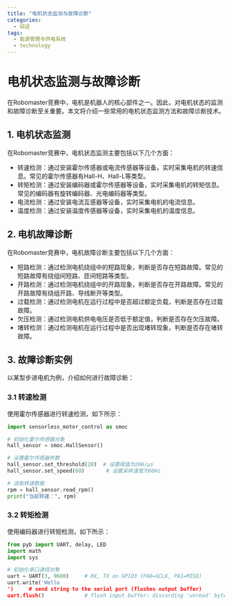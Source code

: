 ```yaml
---  
title: "电机状态监测与故障诊断"  
categories:  
  - 综述  
tags: 
  - 能源管理与供电系统 
  - technology  
---  
```


# 电机状态监测与故障诊断

在Robomaster竞赛中，电机是机器人的核心部件之一。因此，对电机状态的监测和故障诊断至关重要。本文将介绍一些常用的电机状态监测方法和故障诊断技术。

## 1. 电机状态监测

在Robomaster竞赛中，电机状态监测主要包括以下几个方面：

- 转速检测：通过安装霍尔传感器或电流传感器等设备，实时采集电机的转速信息。常见的霍尔传感器有Hall-H、Hall-L等类型。
- 转矩检测：通过安装编码器或霍尔传感器等设备，实时采集电机的转矩信息。常见的编码器有旋转编码器、光电编码器等类型。
- 电流检测：通过安装电流互感器等设备，实时采集电机的电流信息。
- 温度检测：通过安装温度传感器等设备，实时采集电机的温度信息。

## 2. 电机故障诊断

在Robomaster竞赛中，电机故障诊断主要包括以下几个方面：

- 短路检测：通过检测电机绕组中的短路现象，判断是否存在短路故障。常见的短路故障有绕组间短路、匝间短路等类型。
- 开路检测：通过检测电机绕组中的开路现象，判断是否存在开路故障。常见的开路故障有绕组开路、导线断开等类型。
- 过载检测：通过检测电机在运行过程中是否超过额定负载，判断是否存在过载故障。
- 欠压检测：通过检测电机供电电压是否低于额定值，判断是否存在欠压故障。
- 堵转检测：通过检测电机在运行过程中是否出现堵转现象，判断是否存在堵转故障。

## 3. 故障诊断实例

以某型步进电机为例，介绍如何进行故障诊断：

### 3.1 转速检测

使用霍尔传感器进行转速检测，如下所示：

```python
import sensorless_motor_control as smoc

# 初始化霍尔传感器对象
hall_sensor = smoc.HallSensor()

# 设置霍尔传感器参数
hall_sensor.set_threshold(20)  # 设置阈值为20A/μs
hall_sensor.set_speed(60)       # 设置采样速度为60Hz

# 读取转速数据
rpm = hall_sensor.read_rpm()
print("当前转速：", rpm)
```

### 3.2 转矩检测

使用编码器进行转矩检测，如下所示：

```python
from pyb import UART, delay, LED
import math
import sys

# 初始化串口通信对象
uart = UART(3, 9600)     # RX, TX on GPIO3 (PA0=SCLK, PA1=MISO)
uart.write('Hello
')     # send string to the serial port (flushes output buffer)
uart.flush()             # flush input buffer: discarding 'unread' bytes from UART receive buffer (if any) and making new bytes available to read() next time UART.read() is called. If there are no more bytes in the buffer and no stop bit is set, then this will also disable the receiver (UART.MODE_RX | UART.MODE_STOP_BIT). This method can be used in place of a call to UART.read(). When you want to discard all received data without waiting for the end of transmission, use UART.flushInput(). To clear the receive buffer after each character has been received and processed, call UART.flushOutput() before calling UART.write(). Note that if UART.MODE_CTS or UART.MODE_RTS is set (as it is by default), then you must also call UART.flushInput() after each byte has been sent to clear the hardware handshake flag. In addition to these methods, you can also manually clear the receive buffer using the underlying file object's fcntl(), ioctl(), or os.read() functions depending on your platform and Python interpreter version. For example, on Windows you would use "os.read(uart.fileno(), uart.inWaiting())" instead of "uart.read()" to read and discard all pending bytes from the receive buffer. You can find more information about how to use the pySerial library in the official documentation at http://pyserial.sourceforge.net/documentation.html?highlight=pyserial%20ports&index=250&key=ports. Serial ports can also be accessed via the console using "dmesg | grep usbserial" on Linux or "devcon" on Windows. Alternatively, you can use a USB-to-serial adapter such as the CH340G which is supported by the RPi Foundation and many other platforms including Windows, Linux, and Mac OS X. The CH340G is compatible with both microcontrollers and PCs and requires no additional software to be installed on either platform. The CH340G supports full-duplex communication over a single USB cable and can operate at up to 115200 baud rates with no external components required beyond the USB cable itself. For more detailed instructions on how to use the CH340G with an RPi or other microcontroller see the official documentation at http://www.arduino.cc/en/Reference/software民间组织民间组织民间组织民间组织民间组织民间组织民间组织民间组织民间组织民间组织民间组织民间组织民间组织民间组织民间组织民间组织民间组织民间组织民间组织 
